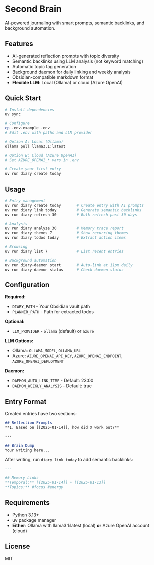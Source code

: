 # Second Brain

AI-powered journaling with smart prompts, semantic backlinks, and background automation.

## Features

- AI-generated reflection prompts with topic diversity
- Semantic backlinks using LLM analysis (not keyword matching)
- Automatic topic tag generation
- Background daemon for daily linking and weekly analysis
- Obsidian-compatible markdown format
- **Flexible LLM**: Local (Ollama) or cloud (Azure OpenAI)

## Quick Start

```bash
# Install dependencies
uv sync

# Configure
cp .env.example .env
# Edit .env with paths and LLM provider

# Option A: Local (Ollama)
ollama pull llama3.1:latest

# Option B: Cloud (Azure OpenAI)
# Set AZURE_OPENAI_* vars in .env

# Create your first entry
uv run diary create today
```

## Usage

```bash
# Entry management
uv run diary create today       # Create entry with AI prompts
uv run diary link today         # Generate semantic backlinks
uv run diary refresh 30         # Bulk refresh past 30 days

# Analysis
uv run diary analyze 30         # Memory trace report
uv run diary themes 7           # Show recurring themes
uv run diary todos today        # Extract action items

# Browsing
uv run diary list 7             # List recent entries

# Background automation
uv run diary-daemon start       # Auto-link at 11pm daily
uv run diary-daemon status      # Check daemon status
```

## Configuration

**Required:**
- `DIARY_PATH` - Your Obsidian vault path
- `PLANNER_PATH` - Path for extracted todos

**Optional:**
- `LLM_PROVIDER` - `ollama` (default) or `azure`

**LLM Options:**
- Ollama: `OLLAMA_MODEL`, `OLLAMA_URL`
- Azure: `AZURE_OPENAI_API_KEY`, `AZURE_OPENAI_ENDPOINT`, `AZURE_OPENAI_DEPLOYMENT`

**Daemon:**
- `DAEMON_AUTO_LINK_TIME` - Default: 23:00
- `DAEMON_WEEKLY_ANALYSIS` - Default: true

## Entry Format

Created entries have two sections:

```markdown
## Reflection Prompts
**1. Based on [[2025-01-14]], how did X work out?**

---

## Brain Dump
Your writing here...
```

After writing, run `diary link today` to add semantic backlinks:

```markdown
---

## Memory Links
**Temporal:** [[2025-01-14]] • [[2025-01-13]]
**Topics:** #focus #energy
```

## Requirements

- Python 3.13+
- uv package manager
- **Either**: Ollama with llama3.1:latest (local) **or** Azure OpenAI account (cloud)

## License

MIT
